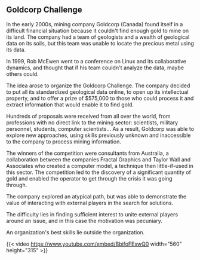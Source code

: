 ## Goldcorp Challenge

In the early 2000s, mining company Goldcorp (Canada) found itself in a difficult financial situation because it couldn't find enough gold to mine on its land. The company had a team of geologists and a wealth of geological data on its soils, but this team was unable to locate the precious metal using its data.

In 1999, Rob McEwen went to a conference on Linux and its collaborative dynamics, and thought that if his team couldn't analyze the data, maybe others could.

The idea arose to organize the Goldcorp Challenge. The company decided to put all its standardized geological data online, to open up its intellectual property, and to offer a prize of $575,000 to those who could process it and extract information that would enable it to find gold.

Hundreds of proposals were received from all over the world, from professions with no direct link to the mining sector: scientists, military personnel, students, computer scientists... As a result, Goldcorp was able to explore new approaches, using skills previously unknown and inaccessible to the company to process mining information.

The winners of the competition were consultants from Australia, a collaboration between the companies Fractal Graphics and Taylor Wall and Associates who created a computer model, a technique then little-if-used in this sector. The competition led to the discovery of a significant quantity of gold and enabled the operator to get through the crisis it was going through.

The company explored an atypical path, but was able to demonstrate the value of interacting with external players in the search for solutions.

The difficulty lies in finding sufficient interest to unite external players around an issue, and in this case the motivation was pecuniary.

An organization's best skills lie outside the organization.

{{< video https://www.youtube.com/embed/BbifoFEswQ0 width="560" height="315" >}}
